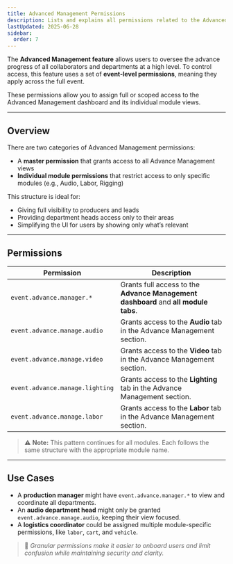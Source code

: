 ```yaml
---
title: Advanced Management Permissions
description: Lists and explains all permissions related to the Advanced Management feature
lastUpdated: 2025-06-28
sidebar:
  order: 7
---
```


The **Advanced Management feature** allows users to oversee the advance progress of all collaborators and departments at a high level. To control access, this feature uses a set of **event-level permissions**, meaning they apply across the full event.

These permissions allow you to assign full or scoped access to the Advanced Management dashboard and its individual module views.

---

## Overview

There are two categories of Advanced Management permissions:

- A **master permission** that grants access to all Advance Management views
- **Individual module permissions** that restrict access to only specific modules (e.g., Audio, Labor, Rigging)

This structure is ideal for:

- Giving full visibility to producers and leads
- Providing department heads access only to their areas
- Simplifying the UI for users by showing only what’s relevant

---

## Permissions

| Permission                      | Description                                                                         |
| ------------------------------- | ----------------------------------------------------------------------------------- |
| `event.advance.manager.*`       | Grants full access to the **Advance Management dashboard** and **all module tabs**. |
| `event.advance.manage.audio`    | Grants access to the **Audio** tab in the Advance Management section.               |
| `event.advance.manage.video`    | Grants access to the **Video** tab in the Advance Management section.               |
| `event.advance.manage.lighting` | Grants access to the **Lighting** tab in the Advance Management section.            |
| `event.advance.manage.labor`    | Grants access to the **Labor** tab in the Advance Management section.               |

> ⚠️ **Note:** This pattern continues for all modules. Each follows the same structure with the appropriate module name.

---

## Use Cases

- A **production manager** might have `event.advance.manager.*` to view and coordinate all departments.
- An **audio department head** might only be granted `event.advance.manage.audio`, keeping their view focused.
- A **logistics coordinator** could be assigned multiple module-specific permissions, like `labor`, `cart`, and `vehicle`.

> 🎯 _Granular permissions make it easier to onboard users and limit confusion while maintaining security and clarity._
